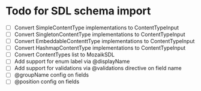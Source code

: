 # Todo for SDL schema import

- [ ] Convert SimpleContentType implementations to ContentTypeInput
- [ ] Convert SingletonContentType implementations to ContentTypeInput
- [ ] Convert EmbeddableContenttType implementations to ContentTypeInput
- [ ] Convert HashmapContentType implementations to ContentTypeInput
- [ ] Convert ContentTypes list to MozaikSDL
- [ ] Add support for enum label via @displayName
- [ ] Add support for validations via @validations directive on field name
- [ ] @groupName config on fields
- [ ] @position config on fields
